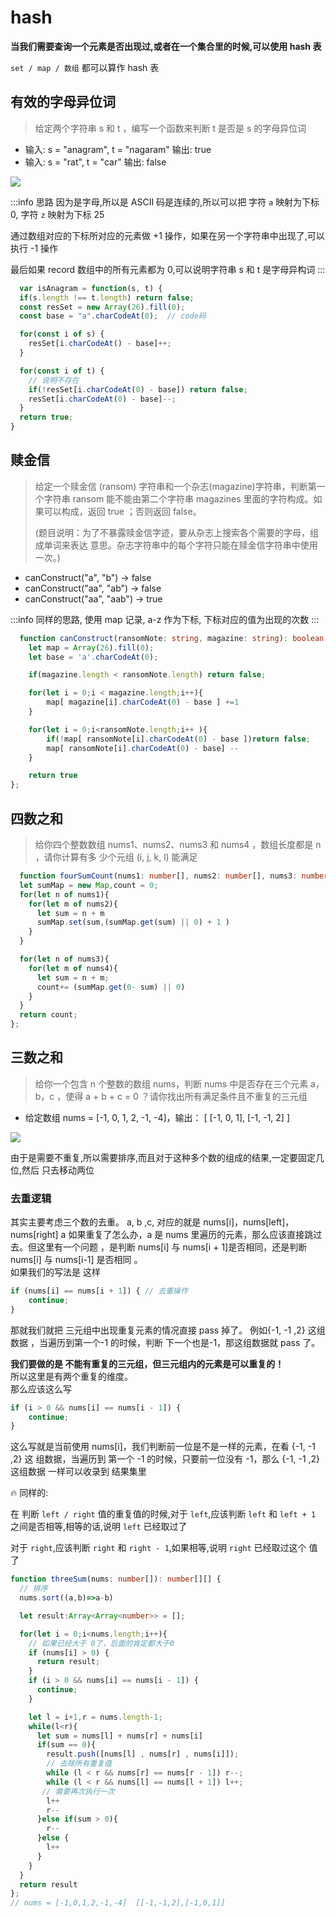 
# hash

**当我们需要查询一个元素是否出现过,或者在一个集合里的时候,可以使用 hash 表**

`set / map / 数组` 都可以算作 hash 表

## 有效的字母异位词

> 给定两个字符串 s 和 t ，编写一个函数来判断 t 是否是 s 的字母异位词

- 输入: s = "anagram", t = "nagaram" 输出: true
- 输入: s = "rat", t = "car" 输出: false

<img src="@img/242.有效的字母异位词.gif"/>

:::info 思路 
因为是字母,所以是 ASCII 码是连续的,所以可以把 字符 `a` 映射为下标
0, 字符 `z` 映射为下标 25

通过数组对应的下标所对应的元素做 +1 操作，如果在另一个字符串中出现了,可以执行 -1
操作

最后如果 record 数组中的所有元素都为 0,可以说明字符串 s 和 t 是字母异构词 
:::

```js
  var isAnagram = function(s, t) {
  if(s.length !== t.length) return false;
  const resSet = new Array(26).fill(0);
  const base = "a".charCodeAt(0);  // code码

  for(const i of s) {
    resSet[i.charCodeAt() - base]++;
  }

  for(const i of t) {
    // 说明不存在
    if(!resSet[i.charCodeAt(0) - base]) return false;
    resSet[i.charCodeAt(0) - base]--;
  }
  return true;
}
```

## 赎金信

> 给定一个赎金信 (ransom) 字符串和一个杂志(magazine)字符串，判断第一个字符串
> ransom 能不能由第二个字符串 magazines 里面的字符构成。如果可以构成，返回 true
> ；否则返回 false。
>
> (题目说明：为了不暴露赎金信字迹，要从杂志上搜索各个需要的字母，组成单词来表达
> 意思。杂志字符串中的每个字符只能在赎金信字符串中使用一次。)

- canConstruct("a", "b") -> false
- canConstruct("aa", "ab") -> false
- canConstruct("aa", "aab") -> true

:::info 
  同样的思路, 使用 map 记录, a-z 作为下标, 下标对应的值为出现的次数 
:::

```ts
  function canConstruct(ransomNote: string, magazine: string): boolean {
    let map = Array(26).fill(0);
    let base = 'a'.charCodeAt(0);

    if(magazine.length < ransomNote.length) return false;

    for(let i = 0;i < magazine.length;i++){
        map[ magazine[i].charCodeAt(0) - base ] +=1
    }

    for(let i = 0;i<ransomNote.length;i++ ){
        if(!map[ ransomNote[i].charCodeAt(0) - base ])return false;
        map[ ransomNote[i].charCodeAt(0) - base] --
    }

    return true
};
```

## 四数之和

> 给你四个整数数组 nums1、nums2、nums3 和 nums4 ，数组长度都是 n ，请你计算有多
> 少个元组 (i, j, k, l) 能满足

```ts
  function fourSumCount(nums1: number[], nums2: number[], nums3: number[], nums4: number[]): number {
  let sumMap = new Map,count = 0;
  for(let n of nums1){
    for(let m of nums2){
      let sum = n + m
      sumMap.set(sum,(sumMap.get(sum) || 0) + 1 )
    }
  }

  for(let n of nums3){
    for(let m of nums4){
      let sum = n + m;
      count+= (sumMap.get(0- sum) || 0)
    }
  }
  return count;
};
```

## 三数之和

> 给你一个包含 n 个整数的数组 nums，判断 nums 中是否存在三个元素 a，b，c ，使得
> a + b + c = 0 ？请你找出所有满足条件且不重复的三元组

- 给定数组 nums = [-1, 0, 1, 2, -1, -4]，输出： [ [-1, 0, 1], [-1, -1, 2] ]

<img src="@img/15.三数之和.gif"/>

由于是需要不重复,所以需要排序,而且对于这种多个数的组成的结果,一定要固定几位,然后
只去移动两位

### 去重逻辑

其实主要考虑三个数的去重。 a, b ,c, 对应的就是 nums[i]，nums[left]，nums[right]
a 如果重复了怎么办，a 是 nums 里遍历的元素，那么应该直接跳过去。但这里有一个问题
，是判断 nums[i] 与 nums[i + 1]是否相同，还是判断 nums[i] 与 nums[i-1] 是否相同
。  
如果我们的写法是 这样

```js
if (nums[i] == nums[i + 1]) { // 去重操作
    continue;
}
```

那就我们就把 三元组中出现重复元素的情况直接 pass 掉了。 例如{-1, -1 ,2} 这组数据
，当遍历到第一个-1 的时候，判断 下一个也是-1，那这组数据就 pass 了。

**我们要做的是 不能有重复的三元组，但三元组内的元素是可以重复的！**  
所以这里是有两个重复的维度。  
那么应该这么写

```js
if (i > 0 && nums[i] == nums[i - 1]) {
    continue;
}
```

这么写就是当前使用 nums[i]，我们判断前一位是不是一样的元素，在看 {-1, -1 ,2} 这
组数据，当遍历到 第一个 -1 的时候，只要前一位没有 -1，那么 {-1, -1 ,2} 这组数据
一样可以收录到 结果集里

🔥 同样的:

在 判断 `left / right` 值的重复值的时候,对于 `left`,应该判断 `left` 和
`left + 1` 之间是否相等,相等的话,说明 `left` 已经取过了

对于 `right`,应该判断 `right` 和 `right - 1`,如果相等,说明 `right` 已经取过这个
值了

```ts
function threeSum(nums: number[]): number[][] {
  // 排序
  nums.sort((a,b)=>a-b)

  let result:Array<Array<number>> = [];

  for(let i = 0;i<nums.length;i++){
    // 如果已经大于 0了，后面的肯定都大于0
    if (nums[i] > 0) {
      return result;
    }
    if (i > 0 && nums[i] == nums[i - 1]) {
      continue;
    }

    let l = i+1,r = nums.length-1;
    while(l<r){
      let sum = nums[l] + nums[r] + nums[i]
      if(sum == 0){
        result.push([nums[l] , nums[r] , nums[i]]);
        // 去除所有重复值
        while (l < r && nums[r] == nums[r - 1]) r--;
        while (l < r && nums[l] == nums[l + 1]) l++;
       // 需要再次执行一次
        l++
        r--
      }else if(sum > 0){
        r--
      }else {
        l++
      }
    }
  }
  return result
};
// nums = [-1,0,1,2,-1,-4]  [[-1,-1,2],[-1,0,1]]
```